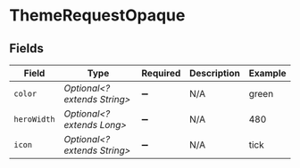 # ThemeRequestOpaque


## Fields

| Field                        | Type                         | Required                     | Description                  | Example                      |
| ---------------------------- | ---------------------------- | ---------------------------- | ---------------------------- | ---------------------------- |
| `color`                      | *Optional<? extends String>* | :heavy_minus_sign:           | N/A                          | green                        |
| `heroWidth`                  | *Optional<? extends Long>*   | :heavy_minus_sign:           | N/A                          | 480                          |
| `icon`                       | *Optional<? extends String>* | :heavy_minus_sign:           | N/A                          | tick                         |